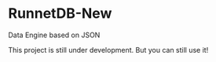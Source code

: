 RunnetDB-New
============

Data Engine based on JSON

This project is still under development. But you can still use it!




